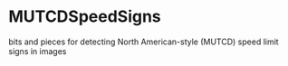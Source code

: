 # MUTCDSpeedSigns
bits and pieces for detecting North American-style (MUTCD) speed limit signs in images
